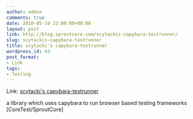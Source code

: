 ```yaml
---
author: admin
comments: true
date: 2010-05-19 22:09:08+00:00
layout: post
link: http://blog.sproutcore.com/scytackis-capybara-testrunner/
slug: scytackis-capybara-testrunner
title: scytacki's capybara-testrunner
wordpress_id: 43
post_format:
- Link
tags:
- Testing
---
```


Link: [scytacki's capybara-testrunner](http://github.com/scytacki/capybara-testrunner)

		

a library which uses capybara to run browser based testing frameworks [CoreTest/SproutCore]
